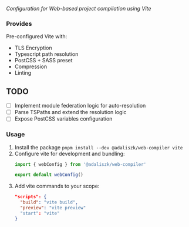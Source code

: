 _Configuration for Web-based project compilation using Vite_

### Provides

Pre-configured Vite with:
- TLS Encryption
- Typescript path resolution
- PostCSS + SASS preset
- Compression
- Linting

## TODO

- [ ] Implement module federation logic for auto-resolution
- [ ] Parse TSPaths and extend the resolution logic
- [ ] Expose PostCSS variables configuration

### Usage

1. Install the package `pnpm install --dev @adaliszk/web-compiler vite`
2. Configure vite for development and bundling:
    ```typescript
   import { webConfig } from '@adaliszk/web-compiler'
   
   export default webConfig()
   ```
3. Add vite commands to your scope:
    ```json
   "scripts": {
      "build": "vite build",
      "preview": "vite preview"
      "start": "vite"
   }
   ```